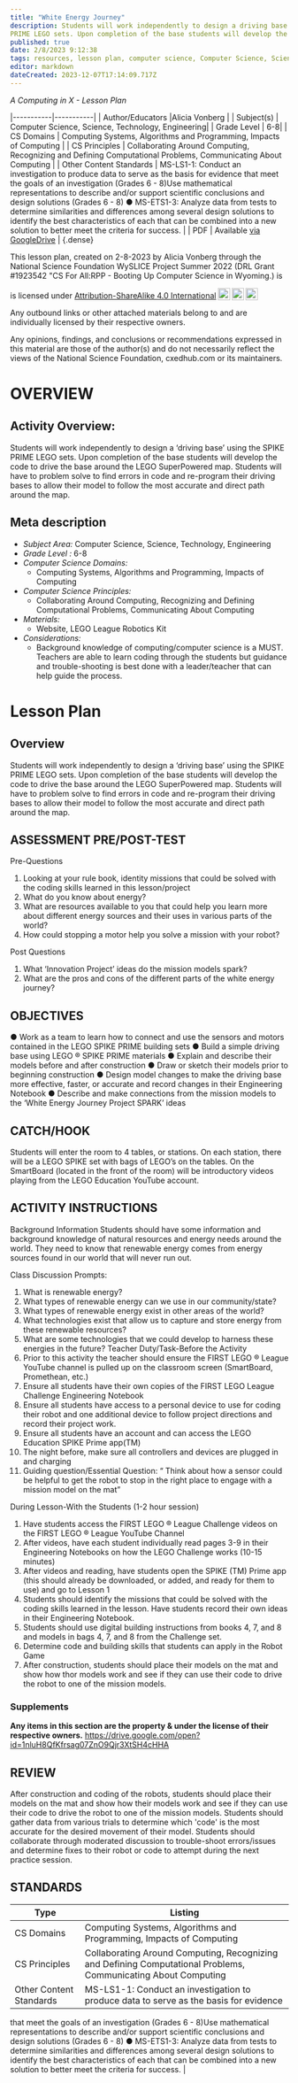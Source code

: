 ```yaml
---
title: "White Energy Journey"
description: Students will work independently to design a driving base using the SPIKE
PRIME LEGO sets. Upon completion of the base students will develop the code to drive the base around the LEGO SuperPowered map. Students will have to problem solve to find errors in code and re-program their driving bases to allow their model to follow the most accurate and direct path around the map.
published: true
date: 2/8/2023 9:12:38
tags: resources, lesson plan, computer science, Computer Science, Science, Technology, Engineering 
editor: markdown
dateCreated: 2023-12-07T17:14:09.717Z
---
```

*A Computing in X - Lesson Plan*

|-----------|-----------|
| Author/Educators |Alicia Vonberg |
| Subject(s) | Computer Science, Science, Technology, Engineering|
| Grade Level | 6-8|
| CS Domains | Computing Systems, Algorithms and Programming, Impacts of Computing |
| CS Principles | Collaborating Around Computing, Recognizing and Defining Computational Problems, Communicating About Computing |
| Other Content Standards | MS-LS1-1: Conduct an investigation to produce data to serve as the basis for evidence
that meet the goals of an investigation (Grades 6 - 8)Use mathematical representations to describe and/or support scientific conclusions and
design solutions (Grades 6 - 8)
● MS-ETS1-3: Analyze data from tests to determine similarities and differences among
several design solutions to identify the best characteristics of each that can be combined
into a new solution to better meet the criteria for success. | 
| PDF | Available [via GoogleDrive](https://drive.google.com/open?id=1AexAoj87wBAxw98bgqgG8r1EN87gYyG3) |
{.dense}






This lesson plan, created on 2-8-2023 by Alicia Vonberg through the National Science Foundation WySLICE Project Summer 2022 (DRL Grant #1923542 "CS For All:RPP - Booting Up Computer Science in Wyoming.) is  <p xmlns:cc="http://creativecommons.org/ns#" >  is licensed under <a href="http://creativecommons.org/licenses/by-sa/4.0/?ref=chooser-v1" target="_blank" rel="license noopener noreferrer" style="display:inline-block;">Attribution-ShareAlike 4.0 International<img style="height:22px!important;margin-left:3px;vertical-align:text-bottom;" src="https://mirrors.creativecommons.org/presskit/icons/cc.svg?ref=chooser-v1"><img style="height:22px!important;margin-left:3px;vertical-align:text-bottom;" src="https://mirrors.creativecommons.org/presskit/icons/by.svg?ref=chooser-v1"><img style="height:22px!important;margin-left:3px;vertical-align:text-bottom;" src="https://mirrors.creativecommons.org/presskit/icons/sa.svg?ref=chooser-v1"></a></p>


Any outbound links or other attached materials belong to and are individually licensed by their respective owners. 


Any opinions, findings, and conclusions or recommendations expressed in this material are those of the author(s) and do not necessarily reflect the views of the National Science Foundation, cxedhub.com or its maintainers.


# OVERVIEW
## Activity Overview:  
Students will work independently to design a ‘driving base’ using the SPIKE
PRIME LEGO sets. Upon completion of the base students will develop the code to drive the base around the LEGO SuperPowered map. Students will have to problem solve to find errors in code and re-program their driving bases to allow their model to follow the most accurate and direct path around the map.
## Meta description
+ *Subject Area:* Computer Science, Science, Technology, Engineering 
+ *Grade Level :* 6-8 
+ *Computer Science Domains:*
   + Computing Systems, Algorithms and Programming, Impacts of Computing
+ *Computer Science Principles:*
   + Collaborating Around Computing, Recognizing and Defining Computational Problems, Communicating About Computing
+ *Materials:* 
   + Website, LEGO League Robotics Kit
+ *Considerations:*
   + Background knowledge of computing/computer science is a MUST. Teachers are able to learn coding through the students but guidance and trouble-shooting is best done with a leader/teacher that can help guide the process.


# Lesson Plan
## Overview
Students will work independently to design a ‘driving base’ using the SPIKE
PRIME LEGO sets. Upon completion of the base students will develop the code to drive the base around the LEGO SuperPowered map. Students will have to problem solve to find errors in code and re-program their driving bases to allow their model to follow the most accurate and direct path around the map.
## ASSESSMENT PRE/POST-TEST
Pre-Questions
1. Looking at your rule book, identity missions that could be solved with the coding skills
learned in this lesson/project
2. What do you know about energy?
3. What are resources available to you that could help you learn more about different
energy sources and their uses in various parts of the world?
4. How could stopping a motor help you solve a mission with your robot?


Post Questions
1. What ‘Innovation Project’ ideas do the mission models spark?
2. What are the pros and cons of the different parts of the white energy journey?
## OBJECTIVES
● Work as a team to learn how to connect and use the sensors and motors contained in
the LEGO SPIKE PRIME building sets
● Build a simple driving base using LEGO ® SPIKE PRIME materials
● Explain and describe their models before and after construction
● Draw or sketch their models prior to beginning construction
● Design model changes to make the driving base more effective, faster, or accurate and
record changes in their Engineering Notebook
● Describe and make connections from the mission models to the ‘White Energy Journey
Project SPARK’ ideas


## CATCH/HOOK
Students will enter the room to 4 tables, or stations. On each station, there will be a LEGO SPIKE set with bags of LEGO’s on the tables. On the SmartBoard (located in the front of the room) will be introductory videos playing from the LEGO Education YouTube account.


## ACTIVITY INSTRUCTIONS
Background Information
Students should have some information and background knowledge of natural resources and energy needs around the world. They need to know that renewable energy comes from energy sources found in our world that will never run out.


Class Discussion Prompts:
1. What is renewable energy?
2. What types of renewable energy can we use in our community/state?
3. What types of renewable energy exist in other areas of the world?
4. What technologies exist that allow us to capture and store energy from these renewable
resources?
5. What are some technologies that we could develop to harness these energies in the
future?
Teacher Duty/Task-Before the Activity
1. Prior to this activity the teacher should ensure the FIRST LEGO ® League YouTube
channel is pulled up on the classroom screen (SmartBoard, Promethean, etc.)
2. Ensure all students have their own copies of the FIRST LEGO League Challenge
Engineering Notebook
3. Ensure all students have access to a personal device to use for coding their robot and
one additional device to follow project directions and record their project work.
4. Ensure all students have an account and can access the LEGO Education SPIKE Prime app(TM)
5. The night before, make sure all controllers and devices are plugged in and charging
6. Guiding question/Essential Question: “ Think about how a sensor could be helpful to get
the robot to stop in the right place to engage with a mission model on the mat”


During Lesson-With the Students (1-2 hour session)
1. Have students access the FIRST LEGO ® League Challenge videos on the FIRST LEGO ®
League YouTube Channel
2. After videos, have each student individually read pages 3-9 in their Engineering
Notebooks on how the LEGO Challenge works (10-15 minutes)
3. After videos and reading, have students open the SPIKE (TM) Prime app (this should
already be downloaded, or added, and ready for them to use) and go to Lesson 1
4. Students should identify the missions that could be solved with the coding skills learned
in the lesson. Have students record their own ideas in their Engineering Notebook.
5. Students should use digital building instructions from books 4, 7, and 8 and models in
bags 4, 7, and 8 from the Challenge set.
6. Determine code and building skills that students can apply in the Robot Game
7. After construction, students should place their models on the mat and show how thor
models work and see if they can use their code to drive the robot to one of the mission
models.


### Supplements
**Any items in this section are the property & under the license of their respective owners.**
https://drive.google.com/open?id=1nluH8QfKfrsag07ZnO9Qjr3XtSH4cHHA




## REVIEW
After construction and coding of the robots, students should place their models on the mat and show how their models work and see if they can use their code to drive the robot to one of the mission models.
Students should gather data from various trials to determine which 'code' is the most accurate for the desired movement of their model.
Students should collaborate through moderated discussion to trouble-shoot errors/issues and determine fixes to their robot or code to attempt during the next practice session.
## STANDARDS        
| Type | Listing | 
|-----------|-----------|
| CS Domains  | Computing Systems, Algorithms and Programming, Impacts of Computing|
| CS Principles   | Collaborating Around Computing, Recognizing and Defining Computational Problems, Communicating About Computing|
| Other Content Standards | MS-LS1-1: Conduct an investigation to produce data to serve as the basis for evidence
that meet the goals of an investigation (Grades 6 - 8)Use mathematical representations to describe and/or support scientific conclusions and
design solutions (Grades 6 - 8)
● MS-ETS1-3: Analyze data from tests to determine similarities and differences among
several design solutions to identify the best characteristics of each that can be combined
into a new solution to better meet the criteria for success.  |
